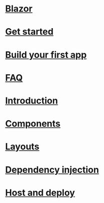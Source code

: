 # [Blazor](xref:client-side/blazor/index)
# [Get started](xref:client-side/blazor/get-started)
# [Build your first app](xref:client-side/blazor/tutorials/first-app)
# [FAQ](xref:client-side/blazor/introduction/faq)
# [Introduction](xref:client-side/blazor/introduction/index)
# [Components](xref:client-side/blazor/components/index)
# [Layouts](xref:client-side/blazor/layouts)
# [Dependency injection](xref:client-side/blazor/dependency-injection)
# [Host and deploy](xref:client-side/blazor/host-and-deploy/index)
